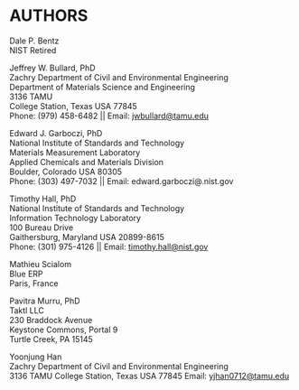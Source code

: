# AUTHORS


Dale P. Bentz  
NIST Retired

Jeffrey W. Bullard, PhD  
Zachry Department of Civil and Environmental Engineering   
Department of Materials Science and Engineering  
3136 TAMU  
College Station, Texas USA  77845  
Phone: (979) 458-6482 || Email: jwbullard@tamu.edu 

Edward J. Garboczi, PhD  
National Institute of Standards and Technology  
Materials Measurement Laboratory  
Applied Chemicals and Materials Division  
Boulder, Colorado USA  80305  
Phone: (303) 497-7032 || Email: edward.garboczi@.nist.gov

Timothy Hall, PhD  
National Institute of Standards and Technology  
Information Technology Laboratory  
100 Bureau Drive  
Gaithersburg, Maryland USA  20899-8615  
Phone: (301) 975-4126 || Email: timothy.hall@nist.gov

Mathieu Scialom  
Blue ERP  
Paris, France

Pavitra Murru, PhD  
Taktl LLC  
230 Braddock Avenue  
Keystone Commons, Portal 9  
Turtle Creek, PA  15145

Yoonjung Han  
Zachry Department of Civil and Environmental Engineering  
3136 TAMU
College Station, Texas USA  77845
Email: yjhan0712@tamu.edu


